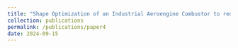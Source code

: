 ```yaml
---
title: "Shape Optimization of an Industrial Aeroengine Combustor to reduce Thermoacoustic Instability (to be submitted)"
collection: publications
permalink: /publications/paper4
date: 2024-09-15
---
```


